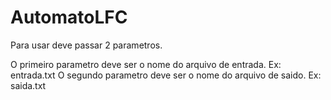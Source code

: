AutomatoLFC
===========
Para usar deve passar 2 parametros.

O primeiro parametro deve ser o nome do arquivo de entrada. Ex: entrada.txt
O segundo  parametro deve ser o nome do arquivo de saido.   Ex: saida.txt
